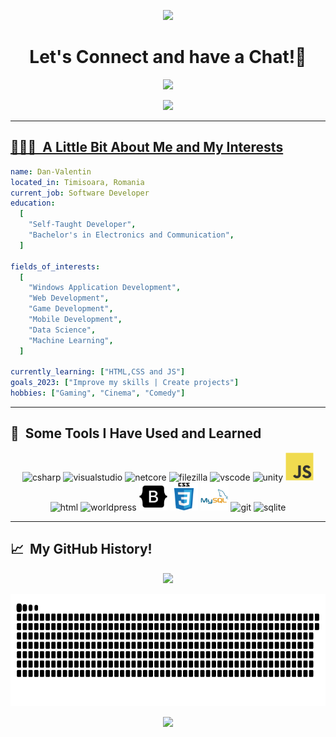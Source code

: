 <p align="center">
  <img src="https://capsule-render.vercel.app/api?type=waving&color=gradient&text=Hello!&height=100&section=header"/>
</p>

<h1 align="center">
  Let's Connect and have a Chat!💬
</h1>

<p align="center">
<a href="https://www.linkedin.com/in/dan-valentin/">
  <img height="50" src="https://user-images.githubusercontent.com/46517096/166973395-19676cd8-f8ec-4abf-83ff-da8243505b82.png"/>
</p>

<p align="center">
  <img src= "https://i.giphy.com/media/q217GUnfKAmJlFcjBX/giphy.webp">
</p>

---

<h2> 👨🏻‍💻 &nbsp;A Little Bit About Me and My Interests</h2>

```yaml
name: Dan-Valentin
located_in: Timisoara, Romania
current_job: Software Developer
education:
  [
    "Self-Taught Developer",
    "Bachelor's in Electronics and Communication",
  ]

fields_of_interests:
  [
    "Windows Application Development",
    "Web Development",
    "Game Development",
    "Mobile Development",
    "Data Science",
    "Machine Learning",
  ]
  
currently_learning: ["HTML,CSS and JS"]
goals_2023: ["Improve my skills | Create projects"]
hobbies: ["Gaming", "Cinema", "Comedy"]
```
  
---  
  
<h2> 🚀 &nbsp;Some Tools I Have Used and Learned</h2>
<p align="center">

<img src="https://cdn.jsdelivr.net/gh/devicons/devicon/icons/csharp/csharp-original.svg" alt="csharp" width="45" height="45" />
<img src="https://cdn.jsdelivr.net/gh/devicons/devicon/icons/visualstudio/visualstudio-plain.svg" alt="visualstudio" width="45" height="45" />
<img src="https://cdn.jsdelivr.net/gh/devicons/devicon/icons/dotnetcore/dotnetcore-original.svg" alt="netcore" width="45" height="45" />
<img src="https://cdn.jsdelivr.net/gh/devicons/devicon/icons/filezilla/filezilla-plain.svg" alt="filezilla" width="45" height="45" />
<img src="https://cdn.jsdelivr.net/gh/devicons/devicon/icons/vscode/vscode-original.svg" alt="vscode" width="45" height="45"/>
<img src="https://cdn.jsdelivr.net/gh/devicons/devicon/icons/unity/unity-original.svg" alt="unity" width="45" height="45" />
<img src="https://raw.githubusercontent.com/devicons/devicon/master/icons/javascript/javascript-original.svg" alt="javascript" width="45" height="45" />
<img src="https://cdn.jsdelivr.net/gh/devicons/devicon/icons/html5/html5-original.svg" alt="html" width="45" height="45"/>
<img src="https://cdn.jsdelivr.net/gh/devicons/devicon/icons/wordpress/wordpress-original.svg" alt="worldpress" width="45" height="45" />
<img src="https://raw.githubusercontent.com/devicons/devicon/master/icons/bootstrap/bootstrap-plain.svg" alt="bootstrap" width="45" height="45" />
<img src="https://raw.githubusercontent.com/devicons/devicon/master/icons/css3/css3-original-wordmark.svg" alt="css3" width="45" height="45" />
<img src="https://raw.githubusercontent.com/devicons/devicon/master/icons/mysql/mysql-original-wordmark.svg" alt="mysql" width="45" height="45" />
<img src="https://cdn.jsdelivr.net/gh/devicons/devicon/icons/github/github-original.svg" alt="git" width="45" height="45" />  
<img src="https://cdn.jsdelivr.net/gh/devicons/devicon/icons/sqlite/sqlite-original.svg" alt="sqlite" width="45" height="45" />
          

</p>

---

<h2> 📈 &nbsp;My GitHub History!</h2>
<p align="center">
  <a href="https://github.com/passaport">
    <img height="180em" src="https://github-readme-stats.vercel.app/api?username=passaport&theme=noctis_minimus&show_icons=true" />
  </a>
</p>
<p align="center">
  <img height="180em" src="https://github.com/passaport/passaport/blob/main/img/github-contribution-grid-snake.svg" />
</p>
<p align="center">
  <img src="https://capsule-render.vercel.app/api?type=waving&color=gradient&height=100&section=footer"/>
</p>

